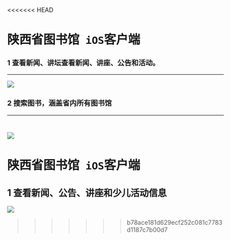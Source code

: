 <<<<<<< HEAD
# 陕西省图书馆` iOS`客户端 
### 1 查看新闻、讲坛查看新闻、讲座、公告和活动。
---  
![](http://7xotel.com1.z0.glb.clouddn.com/%E5%9B%BE%E4%B9%A6%E9%A6%86%E6%96%B0%E9%97%BB%E9%A1%B5%E9%9D%A2.png)  
### 2 搜索图书，涵盖省内所有图书馆  
---  
![](http://7xotel.com1.z0.glb.clouddn.com/%E5%9B%BE%E4%B9%A6%E9%A6%86%E6%90%9C%E7%B4%A2%E9%A1%B5%E9%9D%A2.png)
=======
# 陕西省图书馆` iOS`客户端  
## 1 查看新闻、公告、讲座和少儿活动信息  
![](http://7xotel.com1.z0.glb.clouddn.com/%E5%9B%BE%E4%B9%A6%E9%A6%86%E6%96%B0%E9%97%BB%E9%A1%B5%E9%9D%A2.png)
>>>>>>> b78ace181d629ecf252c081c7783d1187c7b00d7

